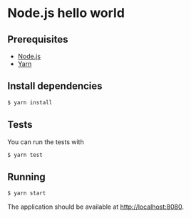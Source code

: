 # Node.js hello world

## Prerequisites

- [Node.js](https://nodejs.org/en/download/)
- [Yarn](https://yarnpkg.com/en/docs/install)

## Install dependencies

```bash
$ yarn install
```

## Tests

You can run the tests with

```bash
$ yarn test
```

## Running

```bash
$ yarn start
```

The application should be available at [http://localhost:8080](http://localhost:8080).
